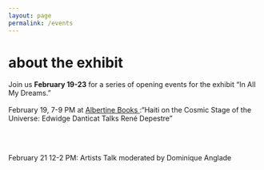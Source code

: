 ```yaml
---
layout: page
permalink: /events
---
```

<div id="column-a"><h1>about the exhibit</h1></div>


<div id="column-b">Join us <strong>February 19-23</strong> for a series of opening events for the exhibit “In All My Dreams.”  <br><br>
February 19, 7-9 PM at <a href="https://www.albertine.com/" target="_blank"> Albertine Books </a>:“Haiti on the Cosmic Stage of the Universe: Edwidge Danticat Talks René Depestre” 

<br><br>

February 21 12-2 PM: Artists Talk moderated by Dominique Anglade 
</div>
